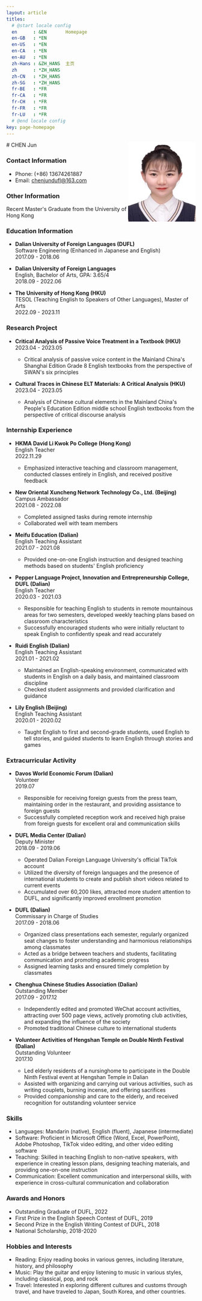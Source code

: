 ```yaml
---
layout: article
titles:
  # @start locale config
  en      : &EN       Homepage
  en-GB   : *EN
  en-US   : *EN
  en-CA   : *EN
  en-AU   : *EN
  zh-Hans : &ZH_HANS  主页
  zh      : *ZH_HANS
  zh-CN   : *ZH_HANS
  zh-SG   : *ZH_HANS
  fr-BE   : *FR
  fr-CA   : *FR
  fr-CH   : *FR
  fr-FR   : *FR
  fr-LU   : *FR
  # @end locale config
key: page-homepage
---
```


<img src= "./images/you.jpg" align=right width="180"/>
# CHEN Jun

### Contact Information
* Phone: (+86) 13674261887 
* Email: chenjundufl@163.com

### Other Information
Recent Master's Graduate from the University of Hong Kong

### Education Information
* **Dalian University of Foreign Languages (DUFL)**  
  Software Engineering (Enhanced in Japanese and English)  
  2017.09 - 2018.06

* **Dalian University of Foreign Languages**  
  English, Bachelor of Arts, GPA: 3.65/4  
  2018.09 - 2022.06

* **The University of Hong Kong (HKU)**  
  TESOL (Teaching English to Speakers of Other Languages), Master of Arts  
  2022.09 - 2023.11

### Research Project
* **Critical Analysis of Passive Voice Treatment in a Textbook (HKU)**  
  2023.04 - 2023.05  
  * Critical analysis of passive voice content in the Mainland China's Shanghai Edition Grade 8 English textbooks from the perspective of SWAN's six principles

* **Cultural Traces in Chinese ELT Materials: A Critical Analysis (HKU)**  
  2023.04 - 2023.05  
  * Analysis of Chinese cultural elements in the Mainland China's People's Education Edition middle school English textbooks from the perspective of critical discourse analysis

### Internship Experience
* **HKMA David Li Kwok Po College (Hong Kong)**  
  English Teacher  
  2022.11.29  
  * Emphasized interactive teaching and classroom management, conducted classes entirely in English, and received positive feedback

* **New Oriental Xuncheng Network Technology Co., Ltd. (Beijing)**  
  Campus Ambassador  
  2021.08 - 2022.08  
  * Completed assigned tasks during remote internship
  * Collaborated well with team members

* **Meifu Education (Dalian)**  
  English Teaching Assistant  
  2021.07 - 2021.08  
  * Provided one-on-one English instruction and designed teaching methods based on students' English proficiency

* **Pepper Language Project, Innovation and Entrepreneurship College, DUFL (Dalian)**  
  English Teacher  
  2020.03 - 2021.03  
  * Responsible for teaching English to students in remote mountainous areas for two semesters, developed weekly teaching plans based on classroom characteristics
  * Successfully encouraged students who were initially reluctant to speak English to confidently speak and read accurately

* **Ruidi English (Dalian)**  
  English Teaching Assistant  
  2021.01 - 2021.02  
  * Maintained an English-speaking environment, communicated with students in English on a daily basis, and maintained classroom discipline
  * Checked student assignments and provided clarification and guidance

* **Lily English (Beijing)**  
  English Teaching Assistant  
  2020.01 - 2020.02  
  * Taught English to first and second-grade students, used English to tell stories, and guided students to learn English through stories and games

### Extracurricular Activity
* **Davos World Economic Forum (Dalian)**  
  Volunteer  
  2019.07  
  * Responsible for receiving foreign guests from the press team, maintaining order in the restaurant, and providing assistance to foreign guests
  * Successfully completed reception work and received high praise from foreign guests for excellent oral and communication skills

* **DUFL Media Center (Dalian)**  
  Deputy Minister  
  2018.09 - 2019.06  
  * Operated Dalian Foreign Language University's official TikTok account
  * Utilized the diversity of foreign languages and the presence of international students to create and publish short videos related to current events
  * Accumulated over 60,200 likes, attracted more student attention to DUFL, and significantly improved enrollment promotion

* **DUFL (Dalian)**  
  Commissary in Charge of Studies  
  2017.09 - 2018.06  
  * Organized class presentations each semester, regularly organized seat changes to foster understanding and harmonious relationships among classmates
  * Acted as a bridge between teachers and students, facilitating communication and promoting academic progress
  * Assigned learning tasks and ensured timely completion by classmates

* **Chenghua Chinese Studies Association (Dalian)**  
  Outstanding Member  
  2017.09 - 2017.12  
  * Independently edited and promoted WeChat account activities, attracting over 500 page views, actively promoting club activities, and expanding the influence of the society
  * Promoted traditional Chinese culture to international students

* **Volunteer Activities of Hengshan Temple on Double Ninth Festival (Dalian)**  
  Outstanding Volunteer  
  2017.10  
  * Led elderly residents of a nursinghome to participate in the Double Ninth Festival event at Hengshan Temple in Dalian
  * Assisted with organizing and carrying out various activities, such as writing couplets, burning incense, and offering sacrifices
  * Provided companionship and care to the elderly, and received recognition for outstanding volunteer service

### Skills
* Languages: Mandarin (native), English (fluent), Japanese (intermediate)
* Software: Proficient in Microsoft Office (Word, Excel, PowerPoint), Adobe Photoshop, TikTok video editing, and other video editing software
* Teaching: Skilled in teaching English to non-native speakers, with experience in creating lesson plans, designing teaching materials, and providing one-on-one instruction
* Communication: Excellent communication and interpersonal skills, with experience in cross-cultural communication and collaboration

### Awards and Honors
* Outstanding Graduate of DUFL, 2022
* First Prize in the English Speech Contest of DUFL, 2019
* Second Prize in the English Writing Contest of DUFL, 2018
* National Scholarship, 2018-2020

### Hobbies and Interests
* Reading: Enjoy reading books in various genres, including literature, history, and philosophy
* Music: Play the guitar and enjoy listening to music in various styles, including classical, pop, and rock
* Travel: Interested in exploring different cultures and customs through travel, and have traveled to Japan, South Korea, and other countries.
